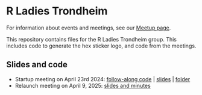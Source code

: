 # R Ladies Trondheim

For information about events and meetings, see our [Meetup page](https://www.meetup.com/rladies-trondheim/).

This repository contains files for the R Ladies Trondheim group. This includes code to generate the hex sticker logo, and code from the meetings.

## Slides and code
- Startup meeting on April 23rd 2024: [follow-along code](https://raw.githubusercontent.com/emmaSkarstein/R-Ladies-Trondheim/master/24_04_23_startup_meeting/follow_along_code.R) | [slides](https://github.com/emmaSkarstein/R-Ladies-Trondheim/blob/master/24_04_23_startup_meeting/24_04_23_slides.pdf) | [folder](https://github.com/emmaSkarstein/R-Ladies-Trondheim/tree/master/24_04_23_startup_meeting)
- Relaunch meeting on April 9, 2025: [slides and minutes](https://github.com/emmaSkarstein/R-Ladies-Trondheim/tree/master/09_04_25_RPackageFlashTalks)
